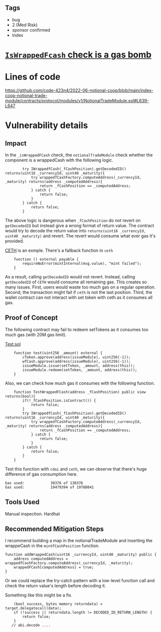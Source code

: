 ## Tags

- bug
- 2 (Med Risk)
- sponsor confirmed
- Index

# [`IsWrappedFcash` check is a gas bomb](https://github.com/code-423n4/2022-06-notional-coop-findings/issues/188) 

# Lines of code

https://github.com/code-423n4/2022-06-notional-coop/blob/main/index-coop-notional-trade-module/contracts/protocol/modules/v1/NotionalTradeModule.sol#L639-L647


# Vulnerability details

## Impact
In the `_isWrappedFCash` check, the `notionalTradeModule` check whether the component is a wrappedCash with the following logic.

```soliditiy
        try IWrappedfCash(_fCashPosition).getDecodedID() returns(uint16 _currencyId, uint40 _maturity){
            try wrappedfCashFactory.computeAddress(_currencyId, _maturity) returns(address _computedAddress){
                return _fCashPosition == _computedAddress;
            } catch {
                return false;
            }
        } catch {
            return false;
        }
```

The above logic is dangerous when `_fCashPosition` do not revert on `getDecodedID` but instead give a wrong format of return value. The contract would try to decode the return value into `returns(uint16 _currencyId, uint40 _maturity)` and revert. The revert would consume what ever gas it's provided.

[CETH](https://etherscan.io/address/0x4Ddc2D193948926D02f9B1fE9e1daa0718270ED5) is an exmple.
There's a fallback function in `ceth`
```soliditiy
    function () external payable {
        requireNoError(mintInternal(msg.value), "mint failed");
    }
```
As a result, calling `getDecodedID` would not revert. Instead, calling `getDecodedID` of `CETH` would consume all remaining gas.
This creates so many issues. First, users would waste too much gas on a regular operation. Second, the transaction might fail if `ceth` is not the last position. Third, the wallet contract can not interact with set token with ceth as it consumes all gas.


## Proof of Concept

The following contract may fail to redeem setTokens as it consumes too much gas (with 20M gas limit).  

[Test.sol](https://gist.github.com/Jonah246/fad9e489fe84a6fb8b4894d7377fd8a2)

```soliditiy
    function test(uint256 _amount) external {
        cToken.approve(address(issueModule), uint256(-1));
        wfCash.approve(address(issueModule), uint256(-1));
        issueModule.issue(setToken, _amount, address(this));
        issueModule.redeem(setToken, _amount, address(this));
    }
```

Also, we can check how much gas it consumes with the following function.

```soliditiy
    function TestWrappedFCash(address _fCashPosition) public view returns(bool){
        if(!_fCashPosition.isContract()) {
            return false;
        }
        try IWrappedfCash(_fCashPosition).getDecodedID() returns(uint16 _currencyId, uint40 _maturity){
            try wrappedfCashFactory.computeAddress(_currencyId, _maturity) returns(address _computedAddress){
                return _fCashPosition == _computedAddress;
            } catch {
                return false;
            }
        } catch {
            return false;
        }
    }
```

Test this function with `cdai` and `ceth`, we can observe that there's huge difference of gas consumption here.
```
Gas used:            30376 of 130376
Gas used:            19479394 of 19788041
```
## Tools Used
Manual inspection. Hardhat

## Recommended Mitigation Steps

I recommend building a map in the notionalTradeModule and inserting the wrappeCash in the `mintFCashPosition` function.

```soliditiy
function addWrappedCash(uint16 _currencyId, uint40 _maturity) public {
    address computedAddress = wrappedfCashFactory.computeAddress(_currencyId, _maturity);
    wrappedFCash[computedAddress] = true;
}
```

Or we could replace the try-catch pattern with a low-level function call and check the return value's length before decoding it.

Something like this might be a fix.
```soliditiy
    (bool success, bytes memory returndata) = target.delegatecall(data);
    if (!success || returndata.length != DECODED_ID_RETURN_LENGTH) {
        return false;
    }
   // abi.decode ....
```

